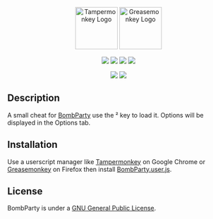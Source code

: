 <p align="center">
  <a href="https://chrome.google.com/webstore/detail/tampermonkey/dhdgffkkebhmkfjojejmpbldmpobfkfo?hl=en" target="blank"><img src="https://fiverr-res.cloudinary.com/images/t_main1,q_auto,f_auto/gigs/97710450/original/0803ce28a28918618dc463fa025d405fdc829820/write-a-tampermonkey-script.png" width="96" height="96" alt="Tampermonkey Logo" /></a>
  <a href="https://addons.mozilla.org/fr/firefox/addon/greasemonkey/" target="blank"><img src="https://upload.wikimedia.org/wikipedia/commons/thumb/f/fc/Greasemonkey.svg/220px-Greasemonkey.svg.png" width="96" height="96" alt="Greasemonkey Logo" /></a>
</p>

<p align="center">
  <a href="https://www.gnu.org/licenses/gpl-3.0"><img src="https://img.shields.io/badge/License-GPLv3-blue.svg"/></a>
  <a href="https://www.codacy.com/app/myerffoeg/bombparty?utm_source=github.com&amp;utm_medium=referral&amp;utm_content=myerffoeg/bombparty&amp;utm_campaign=Badge_Grade"><img src="https://img.shields.io/codacy/grade/3e5f996f22bb4fb4a53e32dceb11d18c.svg"></a>
    <a href="https://www.paypal.me/myerffoeg"><img src="https://img.shields.io/badge/Donate-PayPal-ff3f59.svg"/></a>
  <a href="#"><img src="https://img.shields.io/github/downloads/myerffoeg/popsauce/total.svg"></a>
</p>

<p align="center">
  <a href="https://twitter.com/myerffoeg"><img src="https://img.shields.io/twitter/follow/myerffoeg.svg?style=social&label=Follow"></a>
  <a href="https://github.com/myerffoeg"><img src="https://img.shields.io/github/followers/myerffoeg.svg?label=Follow&style=social"></a>
</p>

## Description
A small cheat for [BombParty](http://bombparty.sparklinlabs.com/) use the ² key to load it. Options will be displayed in the Options tab.

## Installation
Use a userscript manager like [Tampermonkey](https://chrome.google.com/webstore/detail/tampermonkey/dhdgffkkebhmkfjojejmpbldmpobfkfo?hl=en) on Google Chrome or [Greasemonkey](https://upload.wikimedia.org/wikipedia/commons/thumb/f/fc/Greasemonkey.svg/220px-Greasemonkey.svg.png) on Firefox then install [BombParty.user.js](BombParty.user.js).

## License
BombParty is under a [GNU General Public License](LICENSE.md).